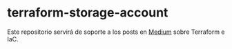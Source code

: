 # terraform-storage-account

Este repositorio servirá de soporte a los posts en [Medium](https://medium.com/@jamieynonan) sobre Terraform e IaC.
